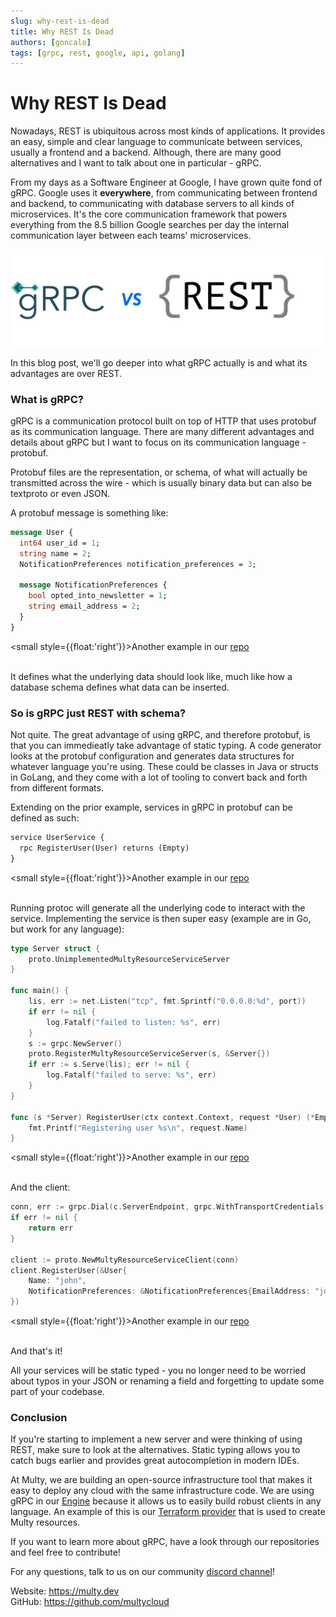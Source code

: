 ```yaml
---
slug: why-rest-is-dead
title: Why REST Is Dead
authors: [goncalo]
tags: [grpc, rest, google, api, golang]
---
```


# Why REST Is Dead

Nowadays, REST is ubiquitous across most kinds of applications. 
It provides an easy, simple and clear language to communicate between services, usually a frontend and a backend.
Although, there are many good alternatives and I want to talk about one in particular - gRPC.

From my days as a Software Engineer at Google, I have grown quite fond of gRPC. 
Google uses it **everywhere**, from communicating between frontend and backend, to communicating with database servers to all kinds of microservices. It's the core communication framework that powers everything from the 8.5 billion Google searches per day the internal communication layer between each teams' microservices.

<div class="text--center">

![gRPC vs REST](./grpcvrest.png)

</div>

In this blog post, we'll go deeper into what gRPC actually is and what its advantages are over REST.

### What is gRPC?

gRPC is a communication protocol built on top of HTTP that uses protobuf as its communication language.
There are many different advantages and details about gRPC but I want to focus on its communication language - protobuf.

Protobuf files are the representation, or schema, of what will actually be transmitted across the wire - which is usually binary data but can also be textproto or even JSON.

A protobuf message is something like:

```protobuf
message User {
  int64 user_id = 1;
  string name = 2;
  NotificationPreferences notification_preferences = 3;
  
  message NotificationPreferences {
    bool opted_into_newsletter = 1;
    string email_address = 2;
  }
}
```
<small style={{float:'right'}}>Another example in our <a target="_blank" href="https://github.com/multycloud/multy/blob/main/api/proto/resourcespb/virtual_network.proto">repo</a></small><br/><br/>

It defines what the underlying data should look like, much like how a database schema defines what data can be inserted.

### So is gRPC just REST with schema?

Not quite. The great advantage of using gRPC, and therefore protobuf, is that you can immedieatly take advantage of static typing.
A code generator looks at the protobuf configuration and generates data structures for whatever language you're using.
These could be classes in Java or structs in GoLang, and they come with a lot of tooling to convert back and forth from different formats.

Extending on the prior example, services in gRPC in protobuf can be defined as such:

```protobuf
service UserService {
  rpc RegisterUser(User) returns (Empty)
}
```
<small style={{float:'right'}}>Another example in our <a target="_blank" href="https://github.com/multycloud/multy/blob/main/api/proto/multy_service.proto">repo</a></small><br/><br/>

Running protoc will generate all the underlying code to interact with the service. 
Implementing the service is then super easy (example are in Go, but work for any language):

```go
type Server struct {
    proto.UnimplementedMultyResourceServiceServer
}

func main() {
    lis, err := net.Listen("tcp", fmt.Sprintf("0.0.0.0:%d", port))
    if err != nil {
        log.Fatalf("failed to listen: %s", err)
    }   
    s := grpc.NewServer()
    proto.RegisterMultyResourceServiceServer(s, &Server{})
    if err := s.Serve(lis); err != nil {
        log.Fatalf("failed to serve: %s", err)
    }
}

func (s *Server) RegisterUser(ctx context.Context, request *User) (*Empty, error) {
	fmt.Printf("Registering user %s\n", request.Name)
}
```
<small style={{float:'right'}}>Another example in our <a target="_blank" href="https://github.com/multycloud/multy/blob/main/api/server.go#L49">repo</a></small><br/><br/>


And the client:
```go
conn, err := grpc.Dial(c.ServerEndpoint, grpc.WithTransportCredentials(insecure.NewCredentials()))
if err != nil {
	return err
}

client := proto.NewMultyResourceServiceClient(conn)
client.RegisterUser(&User{
	Name: "john", 
	NotificationPreferences: &NotificationPreferences{EmailAddress: "john@gmail.com"},
})
```
<small style={{float:'right'}}>Another example in our <a target="_blank" href="https://github.com/multycloud/terraform-provider-multy/blob/main/multy/resource_virtual_network.go#L56">repo</a></small><br/><br/>


And that's it! 

All your services will be static typed - you no longer need to be worried about typos in your JSON or renaming a field and forgetting to update some part of your codebase.


### Conclusion

If you're starting to implement a new server and were thinking of using REST, make sure to look at the alternatives.
Static typing allows you to catch bugs earlier and provides great autocompletion in modern IDEs.

At Multy, we are building an open-source infrastructure tool that makes it easy to deploy any cloud with the same infrastructure code. We are using gRPC in our [Engine](https://github.com/multycloud/multy) because it allows us to easily build robust clients in any language. An example of this is our [Terraform provider](https://github.com/multycloud/terraform-provider-multy) that is used to create Multy resources.

If you want to learn more about gRPC, have a look through our repositories and feel free to contribute!

For any questions, talk to us on our community [discord channel](https://discord.gg/rgaKXY4tCZ)!

Website: https://multy.dev <br/>
GitHub: https://github.com/multycloud
